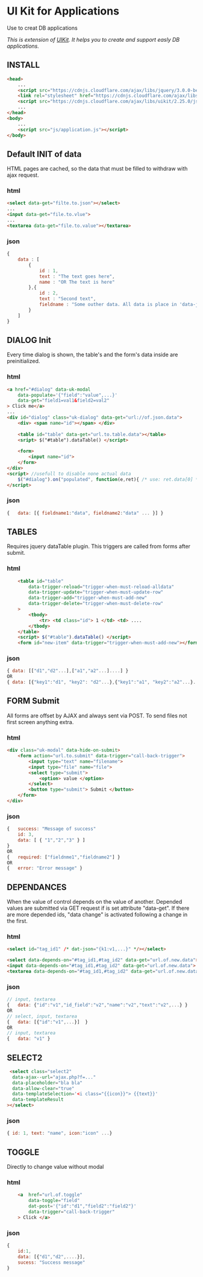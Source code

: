 # UI Kit for Applications
Use to creat DB applications

*This is extension of [UIKit](http://getuikit.com/). It helps you to create and support easly DB applications.*


## INSTALL
```html
<head>
    ...
    <script src="https://cdnjs.cloudflare.com/ajax/libs/jquery/3.0.0-beta1/jquery.min.js"></script>
    <link rel="stylesheet" href="https://cdnjs.cloudflare.com/ajax/libs/uikit/2.25.0/css/uikit.min.css"/>
    <script src="https://cdnjs.cloudflare.com/ajax/libs/uikit/2.25.0/js/uikit.min.js"></script>
    ...
</head>
<body>
    ...
    <script src="js/application.js"></script>
</body>
```


## Default INIT of data
HTML pages are cached, so the data that must be filled to withdraw with ajax request.

### html
```html
<select data-get="filte.to.json"></select>
...
<input data-get="file.to.vlue">
...
<textarea data-get="file.to.value"></textarea>
```

### json
```javascript
{ 
    data : [
        {
            id : 1, 
            text : "The text goes here",
            name : "OR The text is here"
        },{
            id : 2,
            text : "Second text",
            fieldname : "Some outher data. All data is place in 'data-json' as json"
        }
    ]
}
```


## DIALOG Init
Every time dialog is shown, the table's and the form's data inside are preinitialized.

### html
```html
<a href="#dialog" data-uk-modal 
    data-populate='{"field":"value",...}' 
    data-get="field1=val1&field2=val2"
> Click me</a>
...
<div id="dialog" class="uk-dialog" data-get="url://of.json.data">
    <div> <span name="id"></span> </div>
    
    <table id="table" data-get="url.to.table.data"></table>
    <sript> $("#table").dataTable() </script>
    
    <form>
        <input name="id">
    </form>
</div>
<script> //usefull to disable none actual data  
    $("#dialog").on("populated", function(e,ret){ /* use: ret.data[0] */ });
</script>
```

### json
```javascript
{   data: [{ fieldname1:"data", fieldname2:"data" ... }] }
```


## TABLES
Requires jquery dataTable plugin. This triggers are called from forms after submit.

### html
```html
    <table id="table"
        data-trigger-reload="trigger-when-must-reload-alldata" 
        data-trigger-update="trigger-when-must-update-row"
        data-trigger-add="trigger-when-must-add-new"
        data-trigger-delete="trigger-when-must-delete-row" 
    >
        <tbody>
            <tr> <td class="id"> 1 </td> <td> ....
        </tbody>
    </table>
    <script> $("#table").dataTable() </script>
    <form id="new-item" data-trigger="trigger-when-must-add-new"></form>
```
### json
```javascript
{ data: [["d1","d2"...],["a1","a2"...]....] }
OR
{ data: [{"key1":"d1", "key2": "d2"...},{"key1":"a1", "key2":"a2"...}....] }
```




## FORM Submit
All forms are offset by AJAX and always sent via POST. To send files not first screen anything extra.

### html
```html
<div class="uk-modal" data-hide-on-submit>
    <form action="url.to.submit" data-trigger="call-back-trigger">
        <input type="text" name="filename">
        <input type="file" name="file">
        <select type="submit">
            <option> value </option>
        </select>
        <button type="submit"> Submit </button>
    </form>
</div>
```


### json
```javascript
{   success: "Message of success"
    id: 3,
    data: [ { "1","2","3" } ]
}
OR
{   required: ["fieldnme1","fieldname2"] }
OR
{   error: "Error message" }
```


## DEPENDANCES
When the value of control depends on the value of another. Depended values are submitted via GET request if is set attribute "data-get". If there are more depended ids, "data change" is activated following a change in the first.

### html
```html
<select id="tag_id1" /* dat-json="{k1:v1,...}" */></select>

<select data-depends-on="#tag_id1,#tag_id2" data-get="url.of.new.data">
<input data-depends-on="#tag_id1,#tag_id2" data-get="url.of.new.data">
<textarea data-depends-on="#tag_id1,#tag_id2" data-get="url.of.new.data"></textarea>
```

### json
```javascript
// input, textarea
{   data: {"id":"v1","id_field":"v2","name":"v2","text":"v2",...} }
OR
// select, input, textarea
{   data: [{"id":"v1",...}]  }
OR 
// input, textarea
{   data: "v1" }
```



## SELECT2


```html
 <select class="select2"
  data-ajax--url="ajax.php?f=..."
  data-placeholder="bla bla"
  data-allow-clear="true"
  data-templateSelection='<i class="{{icon}}"> {{text}}'
  data-templateResult
></select>
```

### json
```javascript
{ id: 1, text: "name", icon:"icon" ...}
```



## TOGGLE
Directly to change value without modal

### html
```html
    <a  href="url.of.toggle"
        data-toggle="field"
        dat-post='{"id":"d1","field2":"field2"}' 
        data-trigger="call-back-trigger"
    > Click </a>
```

### json
```javascript
{   
    id:1, 
    data: [{"d1","d2",....}],
    sucess: "Success message"
}
```
